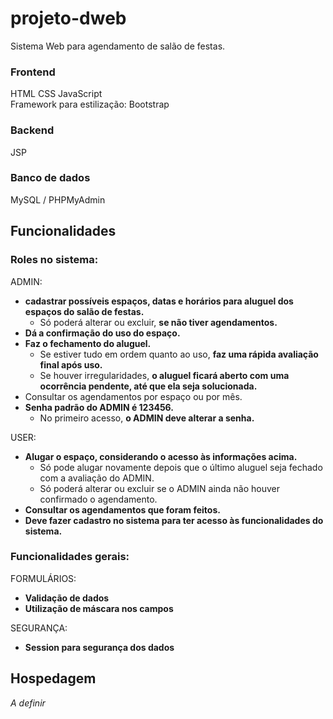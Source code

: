 # projeto-dweb
Sistema Web para agendamento de salão de festas.
### Frontend
HTML CSS JavaScript<br>
Framework para estilização: Bootstrap
### Backend
JSP
### Banco de dados
MySQL / PHPMyAdmin
## Funcionalidades
### Roles no sistema:
ADMIN:
- **cadastrar possíveis espaços, datas e horários para aluguel dos espaços do salão de festas.**
  - Só poderá alterar ou excluir, **se não tiver agendamentos.**
- **Dá a confirmação do uso do espaço.**
- **Faz o fechamento do aluguel.**
  - Se estiver tudo em ordem quanto ao uso, **faz uma rápida avaliação final após uso.**
  - Se houver irregularidades, **o aluguel ficará aberto com uma ocorrência pendente, até que ela seja solucionada.**
- Consultar os agendamentos por espaço ou por mês.
- **Senha padrão do ADMIN é 123456.**
  - No primeiro acesso, **o ADMIN deve alterar a senha.**

USER:
- **Alugar o espaço, considerando o acesso às informações acima.**
  - Só pode alugar novamente depois que o último aluguel seja fechado com a avaliação do ADMIN.
  - Só poderá alterar ou excluir se o ADMIN ainda não houver confirmado o agendamento.
- **Consultar os agendamentos que foram feitos.**
- **Deve fazer cadastro no sistema para ter acesso às funcionalidades do sistema.**
### Funcionalidades gerais:
FORMULÁRIOS:
- **Validação de dados**
- **Utilização de máscara nos campos**<br>

SEGURANÇA:
- **Session para segurança dos dados**
## Hospedagem
*A definir*
